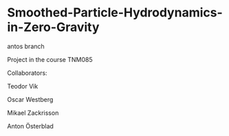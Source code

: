 Smoothed-Particle-Hydrodynamics-in-Zero-Gravity
===============================================

antos branch

Project in the course TNM085

Collaborators:

Teodor Vik

Oscar Westberg

Mikael Zackrisson

Anton Österblad
